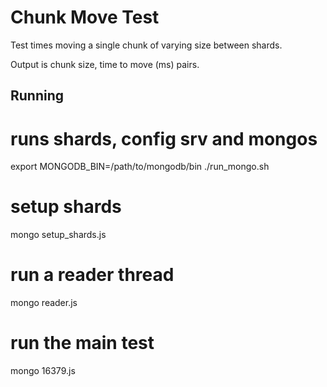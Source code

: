 Chunk Move Test
===============

Test times moving a single chunk of varying size between shards.

Output is chunk size, time to move (ms) pairs.

Running
-------

# runs shards, config srv and mongos
export MONGODB_BIN=/path/to/mongodb/bin
./run_mongo.sh

# setup shards
mongo setup_shards.js

# run a reader thread
mongo reader.js

# run the main test
mongo 16379.js


